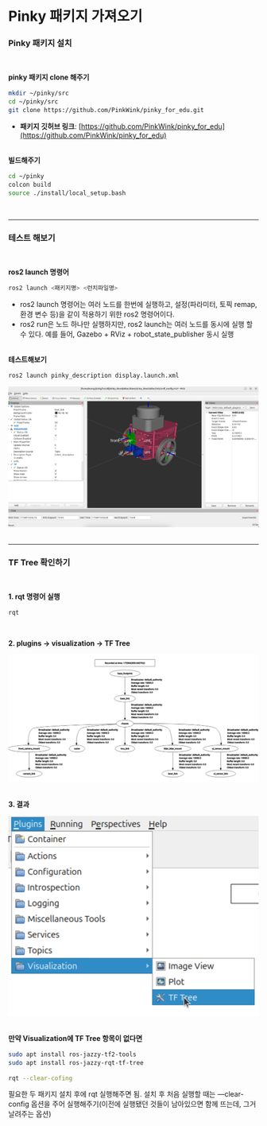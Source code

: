 # Pinky 패키지 가져오기

### Pinky 패키지 설치
<br>

**pinky 패키지 clone 해주기**

```bash
mkdir ~/pinky/src
cd ~/pinky/src
git clone https://github.com/PinkWink/pinky_for_edu.git
```

- **패키지 깃허브 링크**: [https://github.com/PinkWink/pinky_for_edu](https://github.com/PinkWink/pinky_for_edu)
<br><br>

**빌드해주기**

```bash
cd ~/pinky
colcon build
source ./install/local_setup.bash
```
<br>

---

### 테스트 해보기
<br>

**ros2 launch 명령어**

```bash
ros2 launch <패키지명> <런치파일명>
```

- ros2 launch 명령어는 여러 노드를 한번에 실행하고, 설정(파라미터, 토픽 remap, 환경 변수 등)을 같이 적용하기 위한 ros2 명령어이다.
- ros2 run은 노드 하나만 실행하지만, ros2 launch는 여러 노드를 동시에 실행 할 수 있다. 예를 들어, Gazebo + RViz + robot_state_publisher 동시 실행
<br><br>

**테스트해보기**

```bash
ros2 launch pinky_description display.launch.xml
```

<img src="../images/00_description/02-00.png" alt="action with param00">
<br><br>

---

### TF Tree 확인하기
<br>


**1. rqt 명령어 실행**
    
```bash
rqt
```
<br>

**2. plugins → visualization → TF Tree**
    
<img src="../images/00_description/02-01.png" alt="action with param00">
<br><br>
    
**3. 결과**
    
<img src="../images/00_description/02-02.png" alt="action with param00">
<br><br>

**만약 Visualization에 TF Tree 항목이 없다면**

```bash
sudo apt install ros-jazzy-tf2-tools
sudo apt install ros-jazzy-rqt-tf-tree
```

```bash
rqt --clear-cofing
```

필요한 두 패키지 설치 후에 rqt 실행해주면 됨. 설치 후 처음 실행할 때는 —clear-config 옵션을 주어 실행해주기(이전에 실행됐던 것들이 남아있으면 함께 뜨는데, 그거 날려주는 옵션)